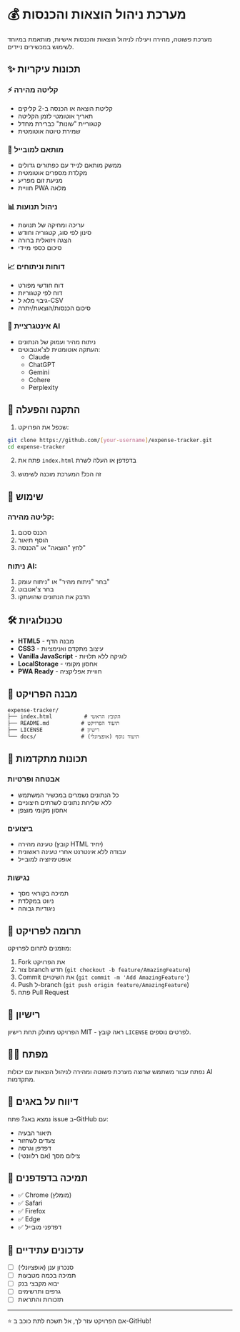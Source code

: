 # 💰 מערכת ניהול הוצאות והכנסות

מערכת פשוטה, מהירה ויעילה לניהול הוצאות והכנסות אישיות, מותאמת במיוחד לשימוש במכשירים ניידים.

## ✨ תכונות עיקריות

### ⚡ קליטה מהירה
- קליטת הוצאה או הכנסה ב-2 קליקים
- תאריך אוטומטי לזמן הקליטה
- קטגוריית "שונות" כברירת מחדל
- שמירת טיוטה אוטומטית

### 📱 מותאם למובייל
- ממשק מותאם לנייד עם כפתורים גדולים
- מקלדת מספרים אוטומטית
- מניעת זום מפריע
- חוויית PWA מלאה

### 📊 ניהול תנועות
- עריכה ומחיקה של תנועות
- סינון לפי סוג, קטגוריה וחודש
- הצגה ויזואלית ברורה
- סיכום כספי מיידי

### 📈 דוחות וניתוחים
- דוח חודשי מפורט
- דוח לפי קטגוריות
- גיבוי מלא ל-CSV
- סיכום הכנסות/הוצאות/יתרה

### 🤖 אינטגרציית AI
- ניתוח מהיר ועמוק של הנתונים
- העתקה אוטומטית לצ'אטבוטים:
  - Claude
  - ChatGPT
  - Gemini
  - Cohere
  - Perplexity

## 🚀 התקנה והפעלה

1. שכפל את הפרויקט:
```bash
git clone https://github.com/[your-username]/expense-tracker.git
cd expense-tracker
```

2. פתח את `index.html` בדפדפן או העלה לשרת

3. זה הכל! המערכת מוכנה לשימוש

## 📱 שימוש

### קליטה מהירה:
1. הכנס סכום
2. הוסף תיאור
3. לחץ "הוצאה" או "הכנסה"

### ניתוח AI:
1. בחר "ניתוח מהיר" או "ניתוח עומק"
2. בחר צ'אטבוט
3. הדבק את הנתונים שהועתקו

## 🛠️ טכנולוגיות

- **HTML5** - מבנה הדף
- **CSS3** - עיצוב מתקדם ואנימציות
- **Vanilla JavaScript** - לוגיקה ללא תלויות
- **LocalStorage** - אחסון מקומי
- **PWA Ready** - חוויית אפליקציה

## 📂 מבנה הפרויקט

```
expense-tracker/
├── index.html          # הקובץ הראשי
├── README.md          # תיעוד הפרויקט
├── LICENSE            # רישיון
└── docs/              # תיעוד נוסף (אופציונלי)
```

## 🎯 תכונות מתקדמות

### אבטחה ופרטיות
- כל הנתונים נשמרים במכשיר המשתמש
- ללא שליחת נתונים לשרתים חיצוניים
- אחסון מקומי מוצפן

### ביצועים
- טעינה מהירה (קובץ HTML יחיד)
- עבודה ללא אינטרנט אחרי טעינה ראשונית
- אופטימיזציה למובייל

### נגישות
- תמיכה בקוראי מסך
- ניווט במקלדת
- ניגודיות גבוהה

## 🤝 תרומה לפרויקט

מוזמנים לתרום לפרויקט:

1. Fork את הפרויקט
2. צור branch חדש (`git checkout -b feature/AmazingFeature`)
3. Commit את השינויים (`git commit -m 'Add AmazingFeature'`)
4. Push ל-branch (`git push origin feature/AmazingFeature`)
5. פתח Pull Request

## 📄 רישיון

הפרויקט מחולק תחת רישיון MIT - ראה קובץ `LICENSE` לפרטים נוספים.

## 👨‍💻 מפתח

נפתח עבור משתמש שרוצה מערכת פשוטה ומהירה לניהול הוצאות עם יכולות AI מתקדמות.

## 🐛 דיווח על באגים

נמצא באג? פתח issue ב-GitHub עם:
- תיאור הבעיה
- צעדים לשחזור
- דפדפן וגרסה
- צילום מסך (אם רלוונטי)

## 📱 תמיכה בדפדפנים

- ✅ Chrome (מומלץ)
- ✅ Safari
- ✅ Firefox  
- ✅ Edge
- ✅ דפדפני מובייל

## 🔄 עדכונים עתידיים

- [ ] סנכרון ענן (אופציונלי)
- [ ] תמיכה בכמה מטבעות
- [ ] יבוא מקבצי בנק
- [ ] גרפים ותרשימים
- [ ] תזכורות והתראות

---

⭐ אם הפרויקט עזר לך, אל תשכח לתת כוכב ב-GitHub!
